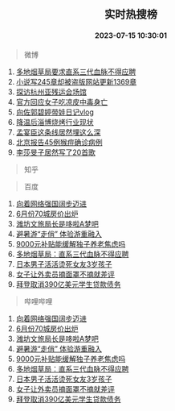 <div align="center"><h2>实时热搜榜</h2><h4>2023-07-15 10:30:01</h4></div>

> 微博  

1. [多地烟草局要求直系三代血脉不得应聘](https://s.weibo.com/weibo?q=%23%E5%A4%9A%E5%9C%B0%E7%83%9F%E8%8D%89%E5%B1%80%E8%A6%81%E6%B1%82%E7%9B%B4%E7%B3%BB%E4%B8%89%E4%BB%A3%E8%A1%80%E8%84%89%E4%B8%8D%E5%BE%97%E5%BA%94%E8%81%98%23&t=31&band_rank=1&Refer=top)<br />
2. [小说写245章却被盗版网站更新1369章](https://s.weibo.com/weibo?q=%23%E5%B0%8F%E8%AF%B4%E5%86%99245%E7%AB%A0%E5%8D%B4%E8%A2%AB%E7%9B%97%E7%89%88%E7%BD%91%E7%AB%99%E6%9B%B4%E6%96%B01369%E7%AB%A0%23&t=31&band_rank=2&Refer=top)<br />
3. [探访杭州亚残运会场馆](https://s.weibo.com/weibo?q=%23%E6%8E%A2%E8%AE%BF%E6%9D%AD%E5%B7%9E%E4%BA%9A%E6%AE%8B%E8%BF%90%E4%BC%9A%E5%9C%BA%E9%A6%86%23&t=31&band_rank=3&Refer=top)<br />
4. [官方回应女子吃凉皮中毒身亡](https://s.weibo.com/weibo?q=%23%E5%AE%98%E6%96%B9%E5%9B%9E%E5%BA%94%E5%A5%B3%E5%AD%90%E5%90%83%E5%87%89%E7%9A%AE%E4%B8%AD%E6%AF%92%E8%BA%AB%E4%BA%A1%23&t=31&band_rank=4&Refer=top)<br />
5. [向佐郭碧婷带娃日记vlog](https://s.weibo.com/weibo?q=%23%E5%90%91%E4%BD%90%E9%83%AD%E7%A2%A7%E5%A9%B7%E5%B8%A6%E5%A8%83%E6%97%A5%E8%AE%B0vlog%23&t=31&band_rank=5&Refer=top)<br />
6. [降温后淄博烧烤行业现状](https://s.weibo.com/weibo?q=%23%E9%99%8D%E6%B8%A9%E5%90%8E%E6%B7%84%E5%8D%9A%E7%83%A7%E7%83%A4%E8%A1%8C%E4%B8%9A%E7%8E%B0%E7%8A%B6%23&t=31&band_rank=6&Refer=top)<br />
7. [孟宴臣这条线居然埋这么深](https://s.weibo.com/weibo?q=%E5%AD%9F%E5%AE%B4%E8%87%A3%E8%BF%99%E6%9D%A1%E7%BA%BF%E5%B1%85%E7%84%B6%E5%9F%8B%E8%BF%99%E4%B9%88%E6%B7%B1&t=31&band_rank=7&Refer=top)<br />
8. [北京报告45例猴痘确诊病例](https://s.weibo.com/weibo?q=%23%E5%8C%97%E4%BA%AC%E6%8A%A5%E5%91%8A45%E4%BE%8B%E7%8C%B4%E7%97%98%E7%A1%AE%E8%AF%8A%E7%97%85%E4%BE%8B%23&t=31&band_rank=8&Refer=top)<br />
9. [李莎旻子居然写了20首歌](https://s.weibo.com/weibo?q=%23%E6%9D%8E%E8%8E%8E%E6%97%BB%E5%AD%90%E5%B1%85%E7%84%B6%E5%86%99%E4%BA%8620%E9%A6%96%E6%AD%8C%23&t=31&band_rank=9&Refer=top)<br />

> 知乎  


> 百度  

1. [向着网络强国阔步迈进](https://www.baidu.com/s?wd=%E5%90%91%E7%9D%80%E7%BD%91%E7%BB%9C%E5%BC%BA%E5%9B%BD%E9%98%94%E6%AD%A5%E8%BF%88%E8%BF%9B&sa=fyb_news&rsv_dl=fyb_news)<br />
2. [6月份70城房价出炉](https://www.baidu.com/s?wd=6%E6%9C%88%E4%BB%BD70%E5%9F%8E%E6%88%BF%E4%BB%B7%E5%87%BA%E7%82%89&sa=fyb_news&rsv_dl=fyb_news)<br />
3. [潍坊文旅局长是哆啦A梦吧](https://www.baidu.com/s?wd=%E6%BD%8D%E5%9D%8A%E6%96%87%E6%97%85%E5%B1%80%E9%95%BF%E6%98%AF%E5%93%86%E5%95%A6A%E6%A2%A6%E5%90%A7&sa=fyb_news&rsv_dl=fyb_news)<br />
4. [避暑游“走俏” 体验游重融入](https://www.baidu.com/s?wd=%E9%81%BF%E6%9A%91%E6%B8%B8%E2%80%9C%E8%B5%B0%E4%BF%8F%E2%80%9D+%E4%BD%93%E9%AA%8C%E6%B8%B8%E9%87%8D%E8%9E%8D%E5%85%A5&sa=fyb_news&rsv_dl=fyb_news)<br />
5. [9000元补贴能缓解独子养老焦虑吗](https://www.baidu.com/s?wd=9000%E5%85%83%E8%A1%A5%E8%B4%B4%E8%83%BD%E7%BC%93%E8%A7%A3%E7%8B%AC%E5%AD%90%E5%85%BB%E8%80%81%E7%84%A6%E8%99%91%E5%90%97&sa=fyb_news&rsv_dl=fyb_news)<br />
6. [多地烟草局：直系三代血脉不得应聘](https://www.baidu.com/s?wd=%E5%A4%9A%E5%9C%B0%E7%83%9F%E8%8D%89%E5%B1%80%EF%BC%9A%E7%9B%B4%E7%B3%BB%E4%B8%89%E4%BB%A3%E8%A1%80%E8%84%89%E4%B8%8D%E5%BE%97%E5%BA%94%E8%81%98&sa=fyb_news&rsv_dl=fyb_news)<br />
7. [日本男子活活烫死女友3岁孩子](https://www.baidu.com/s?wd=%E6%97%A5%E6%9C%AC%E7%94%B7%E5%AD%90%E6%B4%BB%E6%B4%BB%E7%83%AB%E6%AD%BB%E5%A5%B3%E5%8F%8B3%E5%B2%81%E5%AD%A9%E5%AD%90&sa=fyb_news&rsv_dl=fyb_news)<br />
8. [女子让外卖员摘面罩不摘就差评](https://www.baidu.com/s?wd=%E5%A5%B3%E5%AD%90%E8%AE%A9%E5%A4%96%E5%8D%96%E5%91%98%E6%91%98%E9%9D%A2%E7%BD%A9%E4%B8%8D%E6%91%98%E5%B0%B1%E5%B7%AE%E8%AF%84&sa=fyb_news&rsv_dl=fyb_news)<br />
9. [拜登取消390亿美元学生贷款债务](https://www.baidu.com/s?wd=%E6%8B%9C%E7%99%BB%E5%8F%96%E6%B6%88390%E4%BA%BF%E7%BE%8E%E5%85%83%E5%AD%A6%E7%94%9F%E8%B4%B7%E6%AC%BE%E5%80%BA%E5%8A%A1&sa=fyb_news&rsv_dl=fyb_news)<br />

> 哔哩哔哩  

1. [向着网络强国阔步迈进](https://www.baidu.com/s?wd=%E5%90%91%E7%9D%80%E7%BD%91%E7%BB%9C%E5%BC%BA%E5%9B%BD%E9%98%94%E6%AD%A5%E8%BF%88%E8%BF%9B&sa=fyb_news&rsv_dl=fyb_news)<br />
2. [6月份70城房价出炉](https://www.baidu.com/s?wd=6%E6%9C%88%E4%BB%BD70%E5%9F%8E%E6%88%BF%E4%BB%B7%E5%87%BA%E7%82%89&sa=fyb_news&rsv_dl=fyb_news)<br />
3. [潍坊文旅局长是哆啦A梦吧](https://www.baidu.com/s?wd=%E6%BD%8D%E5%9D%8A%E6%96%87%E6%97%85%E5%B1%80%E9%95%BF%E6%98%AF%E5%93%86%E5%95%A6A%E6%A2%A6%E5%90%A7&sa=fyb_news&rsv_dl=fyb_news)<br />
4. [避暑游“走俏” 体验游重融入](https://www.baidu.com/s?wd=%E9%81%BF%E6%9A%91%E6%B8%B8%E2%80%9C%E8%B5%B0%E4%BF%8F%E2%80%9D+%E4%BD%93%E9%AA%8C%E6%B8%B8%E9%87%8D%E8%9E%8D%E5%85%A5&sa=fyb_news&rsv_dl=fyb_news)<br />
5. [9000元补贴能缓解独子养老焦虑吗](https://www.baidu.com/s?wd=9000%E5%85%83%E8%A1%A5%E8%B4%B4%E8%83%BD%E7%BC%93%E8%A7%A3%E7%8B%AC%E5%AD%90%E5%85%BB%E8%80%81%E7%84%A6%E8%99%91%E5%90%97&sa=fyb_news&rsv_dl=fyb_news)<br />
6. [多地烟草局：直系三代血脉不得应聘](https://www.baidu.com/s?wd=%E5%A4%9A%E5%9C%B0%E7%83%9F%E8%8D%89%E5%B1%80%EF%BC%9A%E7%9B%B4%E7%B3%BB%E4%B8%89%E4%BB%A3%E8%A1%80%E8%84%89%E4%B8%8D%E5%BE%97%E5%BA%94%E8%81%98&sa=fyb_news&rsv_dl=fyb_news)<br />
7. [日本男子活活烫死女友3岁孩子](https://www.baidu.com/s?wd=%E6%97%A5%E6%9C%AC%E7%94%B7%E5%AD%90%E6%B4%BB%E6%B4%BB%E7%83%AB%E6%AD%BB%E5%A5%B3%E5%8F%8B3%E5%B2%81%E5%AD%A9%E5%AD%90&sa=fyb_news&rsv_dl=fyb_news)<br />
8. [女子让外卖员摘面罩不摘就差评](https://www.baidu.com/s?wd=%E5%A5%B3%E5%AD%90%E8%AE%A9%E5%A4%96%E5%8D%96%E5%91%98%E6%91%98%E9%9D%A2%E7%BD%A9%E4%B8%8D%E6%91%98%E5%B0%B1%E5%B7%AE%E8%AF%84&sa=fyb_news&rsv_dl=fyb_news)<br />
9. [拜登取消390亿美元学生贷款债务](https://www.baidu.com/s?wd=%E6%8B%9C%E7%99%BB%E5%8F%96%E6%B6%88390%E4%BA%BF%E7%BE%8E%E5%85%83%E5%AD%A6%E7%94%9F%E8%B4%B7%E6%AC%BE%E5%80%BA%E5%8A%A1&sa=fyb_news&rsv_dl=fyb_news)<br />
